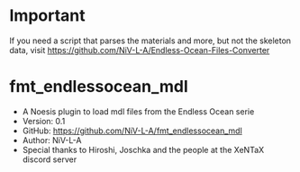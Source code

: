 # Important
If you need a script that parses the materials and more, but not the skeleton data, visit https://github.com/NiV-L-A/Endless-Ocean-Files-Converter

# fmt_endlessocean_mdl
- A Noesis plugin to load mdl files from the Endless Ocean serie
- Version: 0.1
- GitHub: https://github.com/NiV-L-A/fmt_endlessocean_mdl
- Author: NiV-L-A
- Special thanks to Hiroshi, Joschka and the people at the XeNTaX discord server
